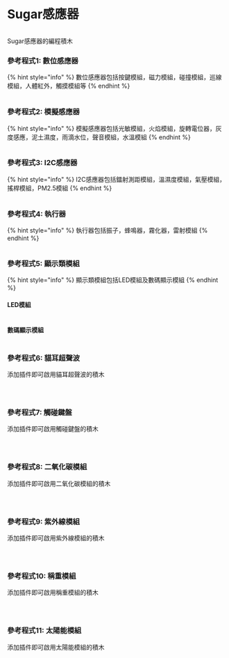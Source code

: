 # Sugar感應器

<figure><img src="../../../.gitbook/assets/image (155).png" alt=""><figcaption></figcaption></figure>

Sugar感應器的編程積木

### 參考程式1: 數位感應器

{% hint style="info" %}
數位感應器包括按鍵模組，磁力模組，碰撞模組，巡線模組，人體紅外，觸摸模組等
{% endhint %}

<figure><img src="../../../.gitbook/assets/image (156).png" alt=""><figcaption></figcaption></figure>

### 參考程式2: 模擬感應器

{% hint style="info" %}
模擬感應器包括光敏模組，火焰模組，旋轉電位器，灰度感應，泥土濕度，雨滴水位，聲音模組，水溫模組
{% endhint %}

<figure><img src="../../../.gitbook/assets/image (157).png" alt=""><figcaption></figcaption></figure>

### 參考程式3: I2C感應器

{% hint style="info" %}
I2C感應器包括鐳射測距模組，溫濕度模組，氣壓模組，搖桿模組，PM2.5模組
{% endhint %}

<figure><img src="../../../.gitbook/assets/image (1).png" alt=""><figcaption></figcaption></figure>

### 參考程式4: 執行器

{% hint style="info" %}
執行器包括振子，蜂鳴器，霧化器，雷射模組
{% endhint %}

<figure><img src="../../../.gitbook/assets/image (1) (1).png" alt=""><figcaption></figcaption></figure>

### 參考程式5: 顯示類模組

{% hint style="info" %}
顯示類模組包括LED模組及數碼顯示模組
{% endhint %}

#### LED模組

<figure><img src="../../../.gitbook/assets/image (2).png" alt=""><figcaption></figcaption></figure>

#### 數碼顯示模組

<figure><img src="../../../.gitbook/assets/image (3).png" alt=""><figcaption></figcaption></figure>

### 參考程式6: 貓耳超聲波

添加插件即可啟用貓耳超聲波的積木

<div><figure><img src="../../../.gitbook/assets/image (4).png" alt=""><figcaption></figcaption></figure> <figure><img src="../../../.gitbook/assets/image (5).png" alt=""><figcaption></figcaption></figure></div>

<figure><img src="../../../.gitbook/assets/image (6).png" alt=""><figcaption></figcaption></figure>

### 參考程式7: 觸碰鍵盤

添加插件即可啟用觸碰鍵盤的積木

<div><figure><img src="../../../.gitbook/assets/image (4).png" alt=""><figcaption></figcaption></figure> <figure><img src="../../../.gitbook/assets/image (7).png" alt=""><figcaption></figcaption></figure></div>

<figure><img src="../../../.gitbook/assets/image (8).png" alt=""><figcaption></figcaption></figure>

### 參考程式8: 二氧化碳模組

添加插件即可啟用二氧化碳模組的積木

<div><figure><img src="../../../.gitbook/assets/image (4).png" alt=""><figcaption></figcaption></figure> <figure><img src="../../../.gitbook/assets/image (9).png" alt=""><figcaption></figcaption></figure></div>

<figure><img src="../../../.gitbook/assets/image (10).png" alt=""><figcaption></figcaption></figure>

### 參考程式9: 紫外線模組

添加插件即可啟用紫外線模組的積木

<div><figure><img src="../../../.gitbook/assets/image (4).png" alt=""><figcaption></figcaption></figure> <figure><img src="../../../.gitbook/assets/image (11).png" alt=""><figcaption></figcaption></figure></div>

<figure><img src="../../../.gitbook/assets/image (12).png" alt=""><figcaption></figcaption></figure>

### 參考程式10: 稱重模組

添加插件即可啟用稱重模組的積木

<div><figure><img src="../../../.gitbook/assets/image (4).png" alt=""><figcaption></figcaption></figure> <figure><img src="../../../.gitbook/assets/image (13).png" alt=""><figcaption></figcaption></figure></div>

<figure><img src="../../../.gitbook/assets/image (14).png" alt=""><figcaption></figcaption></figure>

### 參考程式11: 太陽能模組

添加插件即可啟用太陽能模組的積木

<div><figure><img src="../../../.gitbook/assets/image (4).png" alt=""><figcaption></figcaption></figure> <figure><img src="../../../.gitbook/assets/image (15).png" alt=""><figcaption></figcaption></figure></div>

<figure><img src="../../../.gitbook/assets/image (158).png" alt=""><figcaption></figcaption></figure>
